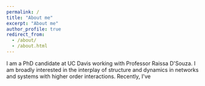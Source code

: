 ```yaml
---
permalink: /
title: "About me"
excerpt: "About me"
author_profile: true
redirect_from: 
  - /about/
  - /about.html
---
```


I am a PhD candidate at UC Davis working with Professor Raissa D'Souza. I am broadly interested in the interplay of structure and dynamics in networks and systems with higher order interactions. Recently, I've 